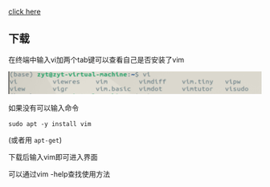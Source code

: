 [click here](https://zhuanlan.zhihu.com/p/68111471)

## 下载

在终端中输入vi加两个tab键可以查看自己是否安装了vim

![1708658224047](image/vim/1708658224047.png)

如果没有可以输入命令

```
sudo apt -y install vim
```

(或者用 `apt-get`)

下载后输入vim即可进入界面

可以通过vim -help查找使用方法
